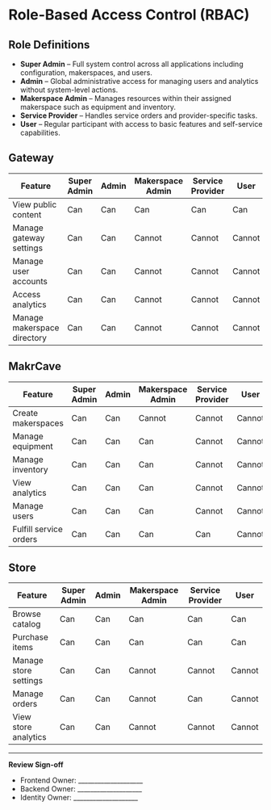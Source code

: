 # Role-Based Access Control (RBAC)

## Role Definitions

- **Super Admin** – Full system control across all applications including configuration, makerspaces, and users.
- **Admin** – Global administrative access for managing users and analytics without system-level actions.
- **Makerspace Admin** – Manages resources within their assigned makerspace such as equipment and inventory.
- **Service Provider** – Handles service orders and provider-specific tasks.
- **User** – Regular participant with access to basic features and self-service capabilities.

## Gateway

| Feature | Super Admin | Admin | Makerspace Admin | Service Provider | User |
| --- | --- | --- | --- | --- | --- |
| View public content | Can | Can | Can | Can | Can |
| Manage gateway settings | Can | Can | Cannot | Cannot | Cannot |
| Manage user accounts | Can | Can | Cannot | Cannot | Cannot |
| Access analytics | Can | Can | Cannot | Cannot | Cannot |
| Manage makerspace directory | Can | Can | Cannot | Cannot | Cannot |

## MakrCave

| Feature | Super Admin | Admin | Makerspace Admin | Service Provider | User |
| --- | --- | --- | --- | --- | --- |
| Create makerspaces | Can | Can | Cannot | Cannot | Cannot |
| Manage equipment | Can | Can | Can | Cannot | Cannot |
| Manage inventory | Can | Can | Can | Cannot | Cannot |
| View analytics | Can | Can | Can | Cannot | Cannot |
| Manage users | Can | Can | Can | Cannot | Cannot |
| Fulfill service orders | Can | Can | Can | Can | Cannot |

## Store

| Feature | Super Admin | Admin | Makerspace Admin | Service Provider | User |
| --- | --- | --- | --- | --- | --- |
| Browse catalog | Can | Can | Can | Can | Can |
| Purchase items | Can | Can | Can | Can | Can |
| Manage store settings | Can | Can | Cannot | Cannot | Cannot |
| Manage orders | Can | Can | Cannot | Can | Cannot |
| View store analytics | Can | Can | Cannot | Cannot | Cannot |

---

**Review Sign-off**

- Frontend Owner: ____________________
- Backend Owner: ____________________
- Identity Owner: ____________________

